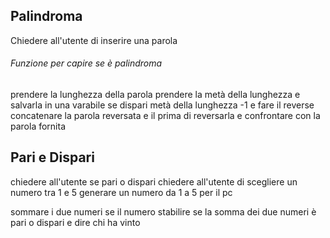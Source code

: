 ## Palindroma

Chiedere all'utente di inserire una parola

###### Funzione per capire se è palindroma

prendere la lunghezza della parola
prendere la metà della lunghezza e salvarla in una varabile se dispari metà della lunghezza -1 e fare il reverse concatenare la parola reversata e il prima di reversarla e confrontare con la parola fornita

## Pari e Dispari

chiedere all'utente se pari o dispari
chiedere all'utente di scegliere un numero tra 1 e 5 
generare un numero da 1 a 5 per il pc

sommare i due numeri se il numero 
stabilire se la somma dei due numeri è pari o dispari e dire chi ha vinto
